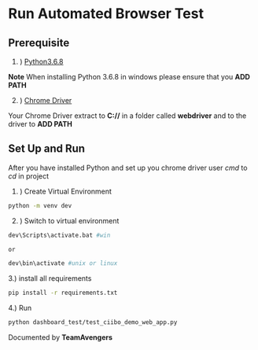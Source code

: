 # Run Automated Browser Test

## Prerequisite

1. ) [Python3.6.8](https://www.python.org/downloads/release/python-368/)

**Note** When installing Python 3.6.8 in windows please ensure that you **ADD PATH**

2. ) [Chrome Driver](https://sites.google.com/a/chromium.org/chromedriver/downloads)

Your Chrome Driver extract to **C://** in a folder called **webdriver** and to the driver to **ADD PATH**

## Set Up and Run 

After you have installed Python and set up you chrome driver user *cmd* to *cd* in project 

1. ) Create Virtual Environment
```bash
python -m venv dev
```

2. ) Switch to virtual environment
```bash
dev\Scripts\activate.bat #win

or 

dev\bin\activate #unix or linux
```

3.) install all requirements 

```bash
pip install -r requirements.txt
```

4.) Run 

```bash
python dashboard_test/test_ciibo_demo_web_app.py
```

Documented by **TeamAvengers**